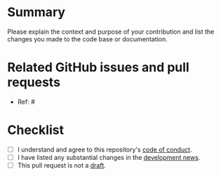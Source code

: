# Summary

Please explain the context and purpose of your contribution and list the changes you made to the code base or documentation.

# Related GitHub issues and pull requests

- Ref: #

# Checklist

- [ ] I understand and agree to this repository's [code of conduct](https://github.com/ropensci/drake-manual/blob/master/CODE_OF_CONDUCT.md).
- [ ] I have listed any substantial changes in the [development news](https://github.com/ropenscilabs/drake-manual/blob/master/NEWS.md).
- [ ] This pull request is not a [draft](https://github.blog/2019-02-14-introducing-draft-pull-requests).
